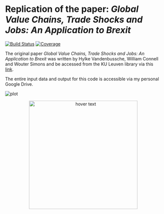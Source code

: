 # Replication of the paper: *Global Value Chains, Trade Shocks and Jobs: An Application to Brexit*

[![Build Status](https://github.com/forsthuber92/WIOD_brexit.jl/workflows/CI/badge.svg)](https://github.com/forsthuber92/WIOD_brexit.jl/actions)
[![Coverage](https://codecov.io/gh/forsthuber92/WIOD_brexit.jl/branch/master/graph/badge.svg)](https://codecov.io/gh/forsthuber92/WIOD_brexit.jl)

The original paper *Global Value Chains, Trade Shocks and Jobs: An Application to Brexit* was written by Hylke Vandenbussche, William Connell and Wouter Simons and 
be accessed from the KU Leuven library via this [link](https://lirias.kuleuven.be/retrieve/535608).

The entire input data and output for this code is accessible via my personal Google Drive.

![plot](C:/Users/u0148308/git/WIOD_brexit/clean/figure1.png)

<p align="center">
  <img src="C:/Users/u0148308/git/WIOD_brexit/clean/figure1.png" width="350" title="hover text">
</p>